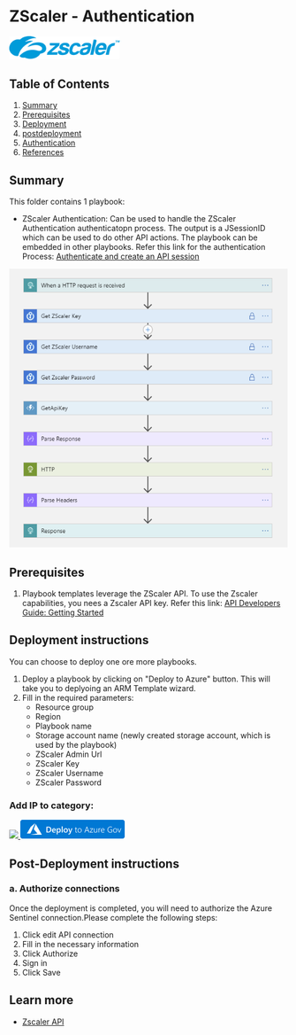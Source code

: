 # ZScaler - Authentication

<img src="../Images/ZScaler.png" width="200"><br>
## Table of Contents

1. [Summary](#overview)
1. [Prerequisites](prerequisites)
1. [Deployment](#deployment)
1. [postdeployment](postdeployment)
1. [Authentication](#Authentication)
1. [References](#references)

<a name="summary"></a>

## Summary

This folder contains 1 playbook: 
* ZScaler Authentication: Can be used to handle the ZScaler Authentication authenticatopn process. The output is a JSessionID which can be used to do other API actions. The playbook can be embedded in other playbooks. Refer this link for the authentication Process: [Authenticate and create an API session](https://help.zscaler.com/zia/api-getting-started#CreateSession)

![Playbook](../Images/Authentication.png)

<a name="Prerequisites"></a>

## Prerequisites

1. Playbook templates leverage the ZScaler API. To use the Zscaler capabilities, you nees a Zscaler API key. Refer this link: [API Developers Guide: Getting Started](https://help.zscaler.com/zia/api-getting-started)

<a name="deployment"></a>

## Deployment instructions 

You can choose to deploy one ore more playbooks.

1. Deploy a playbook by clicking on "Deploy to Azure" button. This will take you to deplyoing an ARM Template wizard.
2. Fill in the required parameters:
    * Resource group
    * Region
    * Playbook name
    * Storage account name (newly created storage account, which is used by the playbook)
    * ZScaler Admin Url
    * ZScaler Key
    * ZScaler Username
    * ZScaler Password

### Add IP to category:

<a href="https://portal.azure.com/#create/Microsoft.Template/uri/https%3A%2F%2Fraw.githubusercontent.com%2Fmartijntakken%2FAzure-Sentinel%2Ffeature%2Fzscaler%2FPlaybooks%2FZScaler%2FAuthentication%2Fzscaler-authentication.json" target="_blank">
    <img src="https://aka.ms/deploytoazurebutton"/>
</a>

<a href="https://portal.azure.us/#create/Microsoft.Template/uri/https%3A%2F%2Fraw.githubusercontent.com%2Fmartijntakken%2FAzure-Sentinel%2Ffeature%2Fzscaler%2FPlaybooks%2FZScaler%2FAuthentication%2Fzscaler-authentication.json" target="_blank">
   <img src="https://raw.githubusercontent.com/Azure/azure-quickstart-templates/master/1-CONTRIBUTION-GUIDE/images/deploytoazuregov.png"/>    
</a>


<a name="postdeployment"></a>

## Post-Deployment instructions 
### a. Authorize connections
Once the deployment is completed, you will need to authorize the Azure Sentinel connection.Please complete the following steps:
 1. Click edit API connection
 1. Fill in the necessary information
 1. Click Authorize
 1. Sign in
 1. Click Save


<a name="references"></a>

## Learn more
* <a href="https://help.zscaler.com/zia/api" target="_blank">Zscaler API</a>